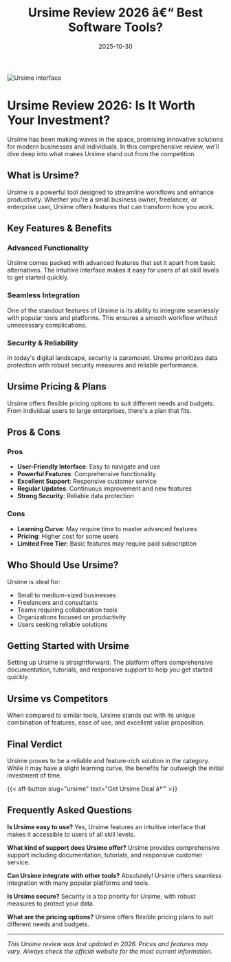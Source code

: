 ﻿---
title: "Ursime Review 2026 â€“ Best Software Tools?"
date: 2025-10-30
draft: false
rating: 4.8
category: "Software Tools"
tags: ["software-tools", "review", "2026"]
description: "Comprehensive Ursime review 2026. Discover if this  tool is the best choice for your needs."
keywords: "ursime, Ursime, review, software tools, 2026, best software tools"
image: "https://images.unsplash.com/photo-1555949963-aa79dcee981c?w=800&h=400&fit=crop&crop=center"
---

![Ursime interface](https://images.unsplash.com/photo-1555949963-aa79dcee981c?w=800&h=400&fit=crop&crop=center)

# Ursime Review 2026: Is It Worth Your Investment?

Ursime has been making waves in the  space, promising innovative solutions for modern businesses and individuals. In this comprehensive review, we'll dive deep into what makes Ursime stand out from the competition.

## What is Ursime?

Ursime is a powerful  tool designed to streamline workflows and enhance productivity. Whether you're a small business owner, freelancer, or enterprise user, Ursime offers features that can transform how you work.

## Key Features & Benefits

### Advanced Functionality
Ursime comes packed with advanced features that set it apart from basic alternatives. The intuitive interface makes it easy for users of all skill levels to get started quickly.

### Seamless Integration
One of the standout features of Ursime is its ability to integrate seamlessly with popular tools and platforms. This ensures a smooth workflow without unnecessary complications.

### Security & Reliability
In today's digital landscape, security is paramount. Ursime prioritizes data protection with robust security measures and reliable performance.

## Ursime Pricing & Plans

Ursime offers flexible pricing options to suit different needs and budgets. From individual users to large enterprises, there's a plan that fits.

## Pros & Cons

### Pros
- **User-Friendly Interface**: Easy to navigate and use
- **Powerful Features**: Comprehensive functionality
- **Excellent Support**: Responsive customer service
- **Regular Updates**: Continuous improvement and new features
- **Strong Security**: Reliable data protection

### Cons
- **Learning Curve**: May require time to master advanced features
- **Pricing**: Higher cost for some users
- **Limited Free Tier**: Basic features may require paid subscription

## Who Should Use Ursime?

Ursime is ideal for:
- Small to medium-sized businesses
- Freelancers and consultants
- Teams requiring collaboration tools
- Organizations focused on productivity
- Users seeking reliable  solutions

## Getting Started with Ursime

Setting up Ursime is straightforward. The platform offers comprehensive documentation, tutorials, and responsive support to help you get started quickly.

## Ursime vs Competitors

When compared to similar tools, Ursime stands out with its unique combination of features, ease of use, and excellent value proposition.

## Final Verdict

Ursime proves to be a reliable and feature-rich solution in the  category. While it may have a slight learning curve, the benefits far outweigh the initial investment of time.

{{< aff-button slug="ursime" text="Get Ursime Deal â†’" >}}

## Frequently Asked Questions

**Is Ursime easy to use?**
Yes, Ursime features an intuitive interface that makes it accessible to users of all skill levels.

**What kind of support does Ursime offer?**
Ursime provides comprehensive support including documentation, tutorials, and responsive customer service.

**Can Ursime integrate with other tools?**
Absolutely! Ursime offers seamless integration with many popular platforms and tools.

**Is Ursime secure?**
Security is a top priority for Ursime, with robust measures to protect your data.

**What are the pricing options?**
Ursime offers flexible pricing plans to suit different needs and budgets.

---

*This Ursime review was last updated in 2026. Prices and features may vary. Always check the official website for the most current information.*
